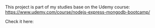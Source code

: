 This project is part of my studies base on the Udemy course: https://www.udemy.com/course/nodejs-express-mongodb-bootcamp/

Check it here:
